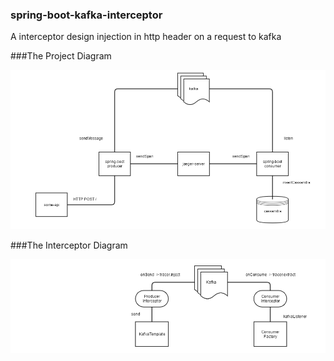 ### spring-boot-kafka-interceptor

A interceptor design injection in http header on a request to kafka


###The Project Diagram

![project-diagram](ProjectDiagram.png?raw=true "Title")

###The Interceptor Diagram

![interpector-diagram](InterceptorDiagram.png)

